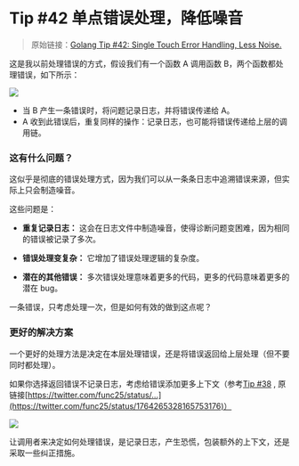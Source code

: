 # Tip #42 单点错误处理，降低噪音

> 原始链接：[Golang Tip #42: Single Touch Error Handling, Less Noise.](https://twitter.com/func25/status/1765716456501817766)

这是我以前处理错误的方式，假设我们有一个函数 A 调用函数 B，两个函数都处理错误，如下所示：

![](./images/042/042_01.png)

- 当 B 产生一条错误时，将问题记录日志，并将错误传递给 A。
- A 收到此错误后，重复同样的操作：记录日志，也可能将错误传递给上层的调用链。

### 这有什么问题？

这似乎是彻底的错误处理方式，因为我们可以从一条条日志中追溯错误来源，但实际上只会制造噪音。

这些问题是：

- **重复记录日志：** 这会在日志文件中制造噪音，使得诊断问题变困难，因为相同的错误被记录了多次。

- **错误处理变复杂：** 它增加了错误处理逻辑的复杂度。

- **潜在的其他错误：** 多次错误处理意味着更多的代码，更多的代码意味着更多的潜在 bug。

一条错误，只考虑处理一次，但是如何有效的做到这点呢？

### 更好的解决方案

一个更好的处理方法是决定在本层处理错误，还是将错误返回给上层处理（但不要同时都处理）。

如果你选择返回错误不记录日志，考虑给错误添加更多上下文（参考[Tip #38](./038.md) , 原链接[https://twitter.com/func25/status/...](https://twitter.com/func25/status/1764265328165753176)）

![](./images/042/042_02.png)

让调用者来决定如何处理错误，是记录日志，产生恐慌，包装额外的上下文，还是采取一些纠正措施。
